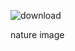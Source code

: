 

![download](https://user-images.githubusercontent.com/91057178/152645663-3ae8dea7-7413-46fd-b039-90f0a21e5c67.jpg)

nature image
